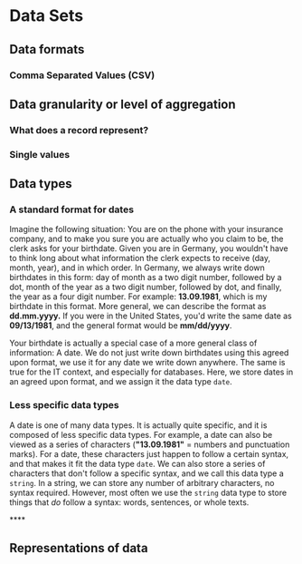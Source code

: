 # Data Sets

## Data formats

### Comma Separated Values \(CSV\)

## Data granularity or level of aggregation

### What does a record represent?

### Single values

## Data types

### A standard format for dates

Imagine the following situation: You are on the phone with your insurance company, and to make you sure you are actually who you claim to be, the clerk asks for your birthdate. Given you are in Germany, you wouldn't have to think long about what information the clerk expects to receive \(day, month, year\), and in which order. In Germany, we always write down birthdates in this form: day of month as a two digit number, followed by a dot, month of the year as a two digit number, followed by dot, and finally, the year as a four digit number. For example: **13.09.1981**, which is my birthdate in this format. More general, we can describe the format as **dd.mm.yyyy.** If you were in the United States, you'd write the same date as **09/13/1981**, and the general format would be **mm/dd/yyyy**.

Your birthdate is actually a special case of a more general class of information: A date. We do not just write down birthdates using this agreed upon format, we use it for any date we write down anywhere. The same is true for the IT context, and especially for databases. Here, we store dates in an agreed upon format, and we assign it the data type `date`.

### Less specific data types

A date is one of many data types. It is actually quite specific, and it is composed of less specific data types. For example, a date can also be viewed as a series of characters \(**"13.09.1981"** = numbers and punctuation marks\). For a date, these characters just happen to follow a certain syntax, and that makes it fit the data type `date`. We can also store a series of characters that don't follow a specific syntax, and we call this data type a `string`. In a string, we can store any number of arbitrary characters, no syntax required. However, most often we use the `string` data type to store things that _do_ follow a syntax: words, sentences, or whole texts.



\*\*\*\*



## Representations of data

